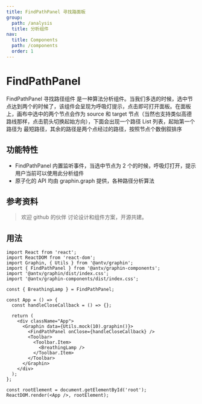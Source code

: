 ```yaml
---
title: FindPathPanel 寻找路面板
group:
  path: /analysis
  title: 分析组件
nav:
  title: Components
  path: /components
  order: 1
---
```


# FindPathPanel

FindPathPanel 寻找路径组件 是一种算法分析组件。当我们多选的时候，选中节点达到两个的时候了，该组件会呈现为呼吸灯提示，点击即可打开面板。在面板上，画布中选中的两个节点会作为 source 和 target 节点（当然也支持类似高德路线那样，点击箭头切换起始方向），下面会出现一个路径 List 列表，起始第一个路径为 最短路径，其余的路径是两个点经过的路径，按照节点个数倒叙排序

## 功能特性

- FindPathPanel 内置监听事件，当选中节点为 2 个的时候，呼吸灯打开，提示用户当前可以使用此分析组件
- 原子化的 API 均由 graphin.graph 提供，各种路径分析算法

## 参考资料

> 欢迎 github 的伙伴 讨论设计和组件方案，开源共建。

## 用法

```tsx | pure
import React from 'react';
import ReactDOM from 'react-dom';
import Graphin, { Utils } from '@antv/graphin';
import { FindPathPanel } from '@antv/graphin-components';
import '@antv/graphin/dist/index.css';
import '@antv/graphin-components/dist/index.css';

const { BreathingLamp } = FindPathPanel;

const App = () => {
  const handleCloseCallback = () => {};

  return (
    <div className="App">
      <Graphin data={Utils.mock(10).graphin()}>
        <FindPathPanel onClose={handleCloseCallback} />
        <Toolbar>
          <Toolbar.Item>
            <BreathingLamp />
          </Toolbar.Item>
        </Toolbar>
      </Graphin>
    </div>
  );
};

const rootElement = document.getElementById('root');
ReactDOM.render(<App />, rootElement);
```
